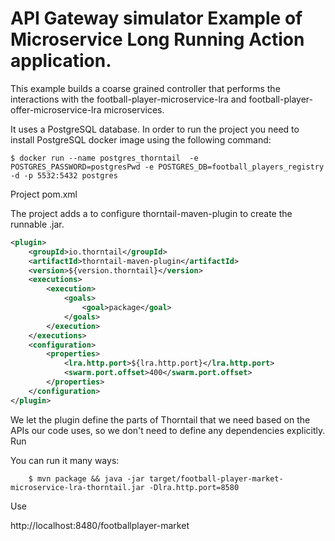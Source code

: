 # API Gateway simulator Example of Microservice Long Running Action application.

This example builds a coarse grained controller that performs the interactions with the football-player-microservice-lra and football-player-offer-microservice-lra microservices.

It uses a PostgreSQL database. In order to run the project you need to install PostgreSQL docker image using the following command:

```console
$ docker run --name postgres_thorntail  -e POSTGRES_PASSWORD=postgresPwd -e POSTGRES_DB=football_players_registry -d -p 5532:5432 postgres
```

Project pom.xml


The project adds a <plugin> to configure thorntail-maven-plugin to create the runnable .jar.

```xml
<plugin>
    <groupId>io.thorntail</groupId>
    <artifactId>thorntail-maven-plugin</artifactId>
    <version>${version.thorntail}</version>
    <executions>
    	<execution>
        	<goals>
            	<goal>package</goal>
            </goals>
        </execution>
    </executions>
    <configuration>
        <properties>
            <lra.http.port>${lra.http.port}</lra.http.port>
            <swarm.port.offset>400</swarm.port.offset>
        </properties>
    </configuration>
</plugin>
```

We let the plugin define the parts of Thorntail that we need based on the APIs our code uses, so we don't need to define any dependencies explicitly.
Run

You can run it many ways:

```console
    $ mvn package && java -jar target/football-player-market-microservice-lra-thorntail.jar -Dlra.http.port=8580
```

Use

http://localhost:8480/footballplayer-market
